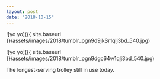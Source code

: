 ```yaml
---
layout: post
date: "2018-10-15"
---
```


![yo yo]({{ site.baseurl }}/assets/images/2018/tumblr_pgn9d9jkSr1qlj3bd_540.jpg)

![yo yo]({{ site.baseurl }}/assets/images/2018/tumblr_pgn9dgc64w1qlj3bd_540.jpg)

The longest-serving trolley still in use today.
